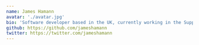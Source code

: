 ```yaml
---
name: James Hamann
avatar: './avatar.jpg'
bio: 'Software developer based in the UK, currently working in the Supply Chain and Logisitcs field. I enjoy baking, gardening, experimenting with new tech, writing and producing music.'
github: https://github.com/jameshamann
twitter: https://twitter.com/jameshamann
---
```

